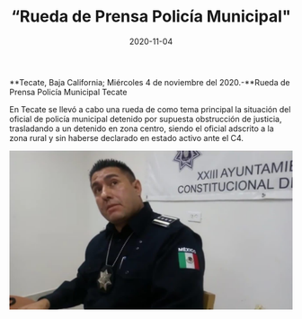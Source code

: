 ﻿---
layout: blog
title:  “Rueda de Prensa Policía Municipal"
date:   2020-11-04  
categories: tecate
permalink: /:categories/:title:output_ext
image: /img/cnr/rueda-de-prensa.jpg
autor: 
---


**Tecate, Baja California;  Miércoles 4 de noviembre del 2020.-**Rueda de Prensa Policía Municipal Tecate


En Tecate se llevó a cabo una rueda de como tema principal la situación del oficial de policía municipal detenido por supuesta obstrucción de justicia, trasladando a un detenido en zona centro, siendo el oficial adscrito a la zona rural y sin haberse declarado en estado activo ante el C4.

<div id="carouselExampleSlidesOnly" class="carousel slide" data-ride="carousel">
  <div class="carousel-inner">
    <div class="carousel-item active">
       <img class="d-block w-100" src="/img/cnr/rueda-de-prensa.jpg" loading="lazy"  alt="Rued de Prensa">
    </div>
  </div>
</div>